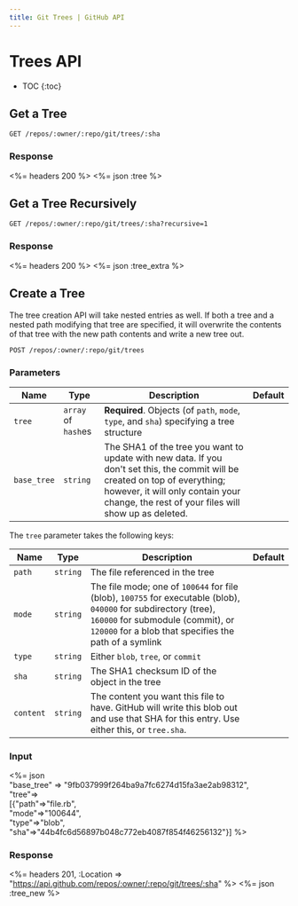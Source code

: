 ```yaml
---
title: Git Trees | GitHub API
---
```


# Trees API

* TOC
{:toc}

## Get a Tree

    GET /repos/:owner/:repo/git/trees/:sha

### Response

<%= headers 200 %>
<%= json :tree %>

## Get a Tree Recursively

    GET /repos/:owner/:repo/git/trees/:sha?recursive=1

### Response

<%= headers 200 %>
<%= json :tree_extra %>

## Create a Tree

The tree creation API will take nested entries as well. If both a
tree and a nested path modifying that tree are specified, it will
overwrite the contents of that tree with the new path contents and write
a new tree out.

    POST /repos/:owner/:repo/git/trees

### Parameters

Name | Type | Description | Default
----|------|--------------|---------
`tree`|`array` of `hash`es | **Required**. Objects (of `path`, `mode`, `type`, and `sha`) specifying a tree structure|
`base_tree`| `string` | The SHA1 of the tree you want to update with new data. If you don't set this, the commit will be created on top of everything; however, it will only contain your change, the rest of your files will show up as deleted.|

The `tree` parameter takes the following keys:

Name | Type | Description | Default
----|------|--------------|---------
`path`|`string`| The file referenced in the tree|
`mode`|`string`| The file mode; one of `100644` for file (blob), `100755` for executable (blob), `040000` for subdirectory (tree), `160000` for submodule (commit), or `120000` for a blob that specifies the path of a symlink|
`type`| `string`| Either `blob`, `tree`, or `commit`|
`sha`|`string`| The SHA1 checksum ID of the object in the tree|
`content`|`string` | The content you want this file to have. GitHub will write this blob out and use that SHA for this entry.  Use either this, or `tree.sha`.|


### Input

<%= json \
   "base_tree" => "9fb037999f264ba9a7fc6274d15fa3ae2ab98312", \
   "tree"=> \
    [{"path"=>"file.rb", \
      "mode"=>"100644", \
      "type"=>"blob", \
      "sha"=>"44b4fc6d56897b048c772eb4087f854f46256132"}] %>

### Response

<%= headers 201,
      :Location => "https://api.github.com/repos/:owner/:repo/git/trees/:sha" %>
<%= json :tree_new %>

